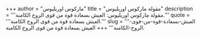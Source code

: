 +++
author = "ماركوس اوريليوس"
title = "مقولة ماركوس اوريليوس"
description = '''مقولة ماركوس اوريليوس: العيش بسعادة قوة من قوى الروح الكامنة.'''
quote = '''العيش بسعادة قوة من قوى الروح الكامنة.'''
slug = '''العيش-بسعادة-قوة-من-قوى-الروح-الكامنة'''
+++
العيش بسعادة قوة من قوى الروح الكامنة.
